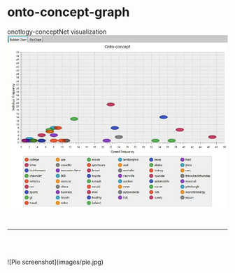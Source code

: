 # onto-concept-graph
onotlogy-conceptNet visualization
<br>
![Bubble screenshot](images/bubble.jpg)
<br>
<br>
<br>
<hr>
<br>
<br>
<br>
![Pie screenshot](images/pie.jpg)
